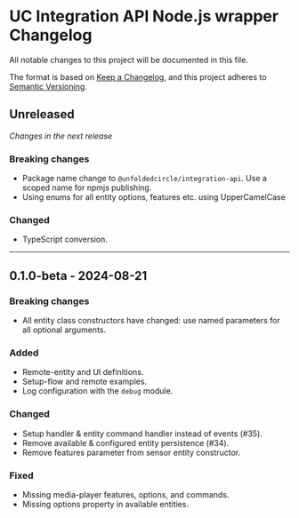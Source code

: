 # UC Integration API Node.js wrapper Changelog

All notable changes to this project will be documented in this file.

The format is based on [Keep a Changelog](https://keepachangelog.com/en/1.0.0/),
and this project adheres to [Semantic Versioning](https://semver.org/spec/v2.0.0.html).

## Unreleased

_Changes in the next release_

### Breaking changes

- Package name change to `@unfoldedcircle/integration-api`. Use a scoped name for npmjs publishing.
- Using enums for all entity options, features etc. using UpperCamelCase

### Changed

- TypeScript conversion.

---

## 0.1.0-beta - 2024-08-21

### Breaking changes

- All entity class constructors have changed: use named parameters for all optional arguments.

### Added

- Remote-entity and UI definitions.
- Setup-flow and remote examples.
- Log configuration with the `debug` module.

### Changed

- Setup handler & entity command handler instead of events (#35).
- Remove available & configured entity persistence (#34).
- Remove features parameter from sensor entity constructor.

### Fixed

- Missing media-player features, options, and commands.
- Missing options property in available entities.
